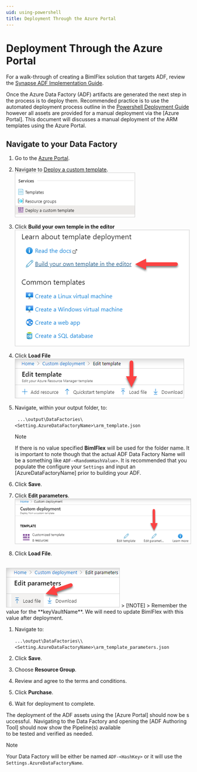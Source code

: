 ```yaml
---
uid: using-powershell
title: Deployment Through the Azure Portal
---
```

# Deployment Through the Azure Portal

For a walk-through of creating a BimlFlex solution that targets ADF, review the [Synapse ADF Implementation Guide](../implementation-guides/synapse-implementation-introduction.md).

Once the Azure Data Factory (ADF) artifacts are generated the next step in the process is to deploy them.  Recommended practice is to use the automated deployment process outline in the [Powershell Deployment Guide](using-powershell.md) however all assets are provided for a manual deployment via the [Azure Portal].  This document will discusses a manual deployment of the ARM templates using the Azure Portal.

[//]: # (TODO: Add a [!NOTE] and link a Microsoft Docs article for the Azure Portal.  Refer to `using-powershell.md` for an example of this pattern.  Also ensure you add the link to the reference of Azure Portal in the paragraph above.)

[//]: # (What will follow is a series of suggestions for converting this document to a style closer to what everything else is using.  The technical article this was migrated from has many steps that don't need to be explicitly called out as bullet point items and could be casually referenced in a paragraph explaining the step or in the intro block.  Additionally the headers should break into concepts or sections that either highlight a change in process, train of thought or to communicate what BimlFlex helps with or fits in.  A lot of these steps are Azure related and easily batched together.)

[//]: # (## Template Editor)

[//]: # (TODO: Call out the steps to navigate to the editor here.)

[//]: # (## Loading the ARM Template and Parameters)

[//]: # (TODO: Discuss steps to load the file.  Highlight file location here.)

[//]: # (## Confirm, Purchase and Deploy)

[//]: # (TODO: Outline what is being created and to review the scripts for created artifacts.  Close the article out here.)

## Navigate to your Data Factory

1. Go to the [Azure Portal](https://portal.azure.com).

1. Navigate to [Deploy a custom template](https://portal.azure.com/#create/Microsoft.Template).
    <br/>
<img 
    src="images/deploy-a-custom-template.png" 
    class="border-image image-width-100" 
    style="border: 1px solid #CCC;" 
    title="Apply Data Type Mappings Dialog Box" 
/>

1. Click **Build your own temple in the editor**
    <br/>
<img 
    src="images/build-your-own-template.png" 
    class="border-image image-width-100" 
    style="border: 1px solid #CCC;" 
    title="Apply Data Type Mappings Dialog Box" 
/>

1. Click **Load File**
   <br/>
<img 
    src="images/load-template.png" 
    class="border-image image-width-100" 
    style="border: 1px solid #CCC;" 
    title="Apply Data Type Mappings Dialog Box" 
/>

1. Navigate, within your output folder, to:

      ` ...\output\DataFactories\<Setting.AzureDataFactoryName>\arm_template.json`


   > [!NOTE]
   > If there is no value specified **BimlFlex** will be used for the folder name.  It is important to note though that the actual ADF Data Factory Name will be a something like `ADF-<RandomHashValue>`.  It is recommended that you populate the configure your `Settings` and input an [AzureDataFactoryName] prior to building your ADF.

1. Click **Save**.

1. Click **Edit parameters**.
       <br/>
<img 
    src="images/edit-parameters.png" 
    class="border-image image-width-100" 
    style="border: 1px solid #CCC;" 
    title="Apply Data Type Mappings Dialog Box" 
/>

1. Click **Load File**.
  <br/>
<img 
    src="images/load-param-file.png" 
    class="border-image image-width-100" 
    style="border: 1px solid #CCC;" 
    title="Apply Data Type Mappings Dialog Box" 
/>
    > [!NOTE]
    > Remember the value for the **keyVaultName**.  We will need to update BimlFlex with this value after deployment.

1. Navigate to:

     `...\output\DataFactories\\<Setting.AzureDataFactoryName>\arm_template_parameters.json`

1. Click **Save**.

1. Choose **Resource Group**.

1. Review and agree to the terms and conditions.

1. Click **Purchase**.

1. Wait for deployment to complete.

The deployment of the ADF assets using the [Azure Portal] should now be successful.  Navigating to the Data Factory and opening the [ADF Authoring Tool] should now show the Pipeline(s) available to be tested and verified as needed.

>[!NOTE]
> Your Data Factory will be either be named `ADF-<HashKey>` or it will use the `Settings.AzureDataFactoryName`. 
